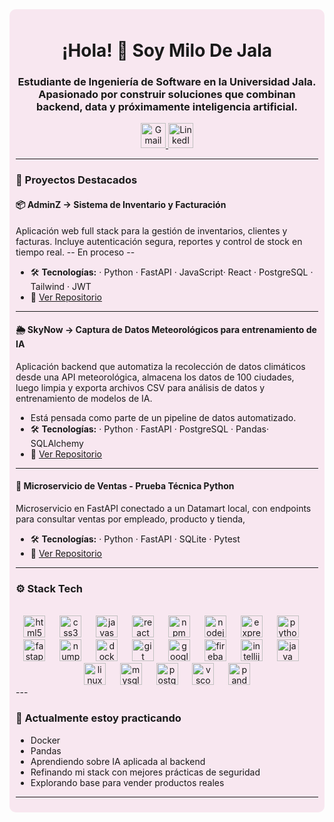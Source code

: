 <div style="background-color:#f8e7f0; padding:10px; border-radius:10px;">

<h1 align="center">¡Hola! 👋 Soy Milo De Jala</h1>

<h3 align="center">
  Estudiante de Ingeniería de Software en la Universidad Jala. Apasionado por construir soluciones que combinan backend, data y próximamente inteligencia artificial.
</h3>

<p align="center">
  <a href="mailto:zepta2249@gmail.com" target="_blank"><img src="https://raw.githubusercontent.com/maurodesouza/profile-readme-generator/master/src/assets/icons/social/gmail/default.svg" width="40"alt="Gmail" /> 
 </a>
  <a href="https://www.linkedin.com/in/xpr07/" target="_blank"><img src="https://raw.githubusercontent.com/maurodesouza/profile-readme-generator/master/src/assets/icons/social/linkedin/default.svg" width="40" alt="LinkedIn" />
  </a>
</p>

---

### 🚀 Proyectos Destacados

#### 📦 AdminZ -> Sistema de Inventario y Facturación
Aplicación web full stack para la gestión de inventarios, clientes y facturas. Incluye autenticación segura, reportes y control de stock en tiempo real.
-- En proceso --
- 🛠️ **Tecnologías:** · Python · FastAPI · JavaScript· React · PostgreSQL · Tailwind · JWT
- 🔗 [Ver Repositorio](https://github.com/Zp07/AdminZ)

---

#### 🌦️ SkyNow ->  Captura de Datos Meteorológicos para entrenamiento de IA
Aplicación backend que automatiza la recolección de datos climáticos desde una API meteorológica, almacena los datos de 100 ciudades, luego limpia y exporta archivos CSV para análisis de datos y entrenamiento de modelos de IA.
- Está pensada como parte de un pipeline de datos automatizado.
- 🛠️ **Tecnologías:** · Python · FastAPI · PostgreSQL · Pandas· SQLAlchemy 
- 🔗 [Ver Repositorio](https://github.com/Zp07/Skynow)

---

#### 🧪 Microservicio de Ventas - Prueba Técnica Python
Microservicio en FastAPI conectado a un Datamart local, con endpoints para consultar ventas por empleado, producto y tienda, 
- 🛠️ **Tecnologías:** · Python · FastAPI · SQLite · Pytest
- 🔗 [Ver Repositorio](https://github.com/Zp07/Prueba_Tecnica_Python)

---


### ⚙️ Stack Tech
<br clear="both">

<div align="center">
  <img src="https://cdn.jsdelivr.net/gh/devicons/devicon/icons/html5/html5-original.svg" height="35" alt="html5 logo"  />
  <img width="15" />
  <img src="https://cdn.jsdelivr.net/gh/devicons/devicon/icons/css3/css3-original.svg" height="35" alt="css3 logo"  />
  <img width="15" />
  <img src="https://cdn.jsdelivr.net/gh/devicons/devicon/icons/javascript/javascript-original.svg" height="35" alt="javascript logo"  />
  <img width="15" />
  <img src="https://cdn.jsdelivr.net/gh/devicons/devicon/icons/react/react-original.svg" height="35" alt="react logo"  />
  <img width="15" />
  <img src="https://cdn.jsdelivr.net/gh/devicons/devicon/icons/npm/npm-original-wordmark.svg" height="35" alt="npm logo"  />
  <img width="15" />
  <img src="https://cdn.jsdelivr.net/gh/devicons/devicon/icons/nodejs/nodejs-original.svg" height="35" alt="nodejs logo"  />
  <img width="15" />
  <img src="https://cdn.jsdelivr.net/gh/devicons/devicon/icons/express/express-original.svg" height="35" alt="express logo"  />
  <img width="15" />
  <img src="https://cdn.jsdelivr.net/gh/devicons/devicon/icons/python/python-original.svg" height="35" alt="python logo"  />
  <img width="15" />
  <img src="https://cdn.jsdelivr.net/gh/devicons/devicon/icons/fastapi/fastapi-original.svg" height="35" alt="fastapi logo"  />
  <img width="15" />
  <img src="https://cdn.jsdelivr.net/gh/devicons/devicon/icons/numpy/numpy-original.svg" height="35" alt="numpy logo"  />
  <img width="15" />
  <img src="https://cdn.jsdelivr.net/gh/devicons/devicon/icons/docker/docker-original.svg" height="35" alt="docker logo"  />
  <img width="15" />
  <img src="https://cdn.jsdelivr.net/gh/devicons/devicon/icons/git/git-original.svg" height="35" alt="git logo"  />
  <img width="15" />
  <img src="https://cdn.jsdelivr.net/gh/devicons/devicon/icons/googlecloud/googlecloud-original.svg" height="35" alt="googlecloud logo"  />
  <img width="15" />
  <img src="https://cdn.jsdelivr.net/gh/devicons/devicon/icons/firebase/firebase-plain.svg" height="35" alt="firebase logo"  />
  <img width="15" />
  <img src="https://cdn.jsdelivr.net/gh/devicons/devicon/icons/intellij/intellij-original.svg" height="35" alt="intellij logo"  />
  <img width="15" />
  <img src="https://cdn.jsdelivr.net/gh/devicons/devicon/icons/java/java-original.svg" height="35" alt="java logo"  />
  <img width="15" />
  <img src="https://cdn.jsdelivr.net/gh/devicons/devicon/icons/linux/linux-original.svg" height="35" alt="linux logo"  />
  <img width="15" />
  <img src="https://cdn.jsdelivr.net/gh/devicons/devicon/icons/mysql/mysql-original.svg" height="35" alt="mysql logo"  />
  <img width="15" />
  <img src="https://cdn.jsdelivr.net/gh/devicons/devicon/icons/postgresql/postgresql-original.svg" height="35" alt="postgresql logo"  />
  <img width="15" />
  <img src="https://cdn.jsdelivr.net/gh/devicons/devicon/icons/vscode/vscode-original.svg" height="35" alt="vscode logo"  />
  <img width="15" />
  <img src="https://cdn.jsdelivr.net/gh/devicons/devicon/icons/pandas/pandas-original.svg" height="35" alt="pandas logo"  />
</div>
---

### 🧠 Actualmente estoy practicando

- Docker
- Pandas
- Aprendiendo sobre IA aplicada al backend
- Refinando mi stack con mejores prácticas de seguridad
- Explorando base para vender productos reales

---

</div>
